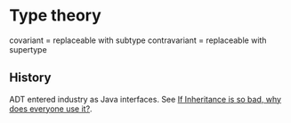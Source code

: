 # Type theory

covariant = replaceable with subtype
contravariant = replaceable with supertype

## History

ADT entered industry as Java interfaces. See [If Inheritance is so bad, why does everyone use it?](https://buttondown.email/hillelwayne/archive/if-inheritance-is-so-bad-why-does-everyone-use-it).
